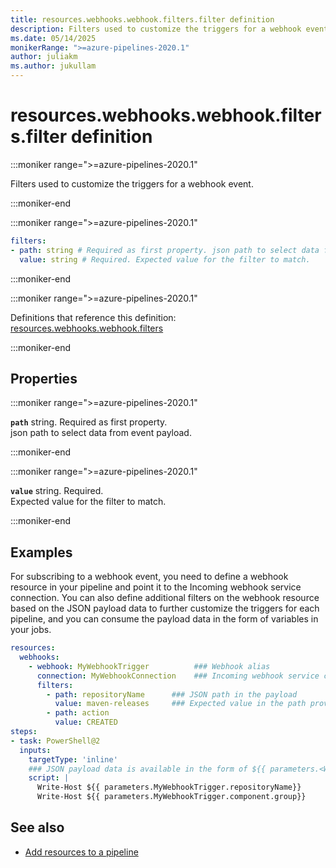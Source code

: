 ```yaml
---
title: resources.webhooks.webhook.filters.filter definition
description: Filters used to customize the triggers for a webhook event.
ms.date: 05/14/2025
monikerRange: ">=azure-pipelines-2020.1"
author: juliakm
ms.author: jukullam
---
```


# resources.webhooks.webhook.filters.filter definition

<!-- :::description::: -->
:::moniker range=">=azure-pipelines-2020.1"

<!-- :::editable-content name="description"::: -->
Filters used to customize the triggers for a webhook event.
<!-- :::editable-content-end::: -->

:::moniker-end
<!-- :::description-end::: -->

<!-- :::syntax::: -->
:::moniker range=">=azure-pipelines-2020.1"

```yaml
filters:
- path: string # Required as first property. json path to select data from event payload.
  value: string # Required. Expected value for the filter to match.
```

:::moniker-end
<!-- :::syntax-end::: -->

<!-- :::parents::: -->
:::moniker range=">=azure-pipelines-2020.1"

Definitions that reference this definition: [resources.webhooks.webhook.filters](resources-webhooks-webhook-filters.md)

:::moniker-end
<!-- :::parents-end::: -->

## Properties

<!-- :::properties::: -->
<!-- :::item name="path"::: -->
:::moniker range=">=azure-pipelines-2020.1"

**`path`** string. Required as first property.<br><!-- :::editable-content name="propDescription"::: -->
json path to select data from event payload.
<!-- :::editable-content-end::: -->

:::moniker-end
<!-- :::item-end::: -->
<!-- :::item name="value"::: -->
:::moniker range=">=azure-pipelines-2020.1"

**`value`** string. Required.<br><!-- :::editable-content name="propDescription"::: -->
Expected value for the filter to match.
<!-- :::editable-content-end::: -->

:::moniker-end
<!-- :::item-end::: -->
<!-- :::properties-end::: -->

<!-- :::remarks::: -->
<!-- :::editable-content name="remarks"::: -->
<!-- :::editable-content-end::: -->
<!-- :::remarks-end::: -->

<!-- :::examples::: -->
<!-- :::editable-content name="examples"::: -->
## Examples

For subscribing to a webhook event, you need to define a webhook resource in your pipeline and point it to the Incoming webhook service connection. You can also define additional filters on the webhook resource based on the JSON payload data to further customize the triggers for each pipeline, and you can consume the payload data in the form of variables in your jobs.

```yaml
resources:
  webhooks:
    - webhook: MyWebhookTrigger          ### Webhook alias
      connection: MyWebhookConnection    ### Incoming webhook service connection
      filters:
        - path: repositoryName      ### JSON path in the payload
          value: maven-releases     ### Expected value in the path provided
        - path: action
          value: CREATED
steps:
- task: PowerShell@2
  inputs:
    targetType: 'inline'
    ### JSON payload data is available in the form of ${{ parameters.<WebhookAlias>.<JSONPath>}}
    script: |
      Write-Host ${{ parameters.MyWebhookTrigger.repositoryName}}
      Write-Host ${{ parameters.MyWebhookTrigger.component.group}}
```
<!-- :::editable-content-end::: -->
<!-- :::examples-end::: -->

<!-- :::see-also::: -->
<!-- :::editable-content name="seeAlso"::: -->
## See also

- [Add resources to a pipeline](/azure/devops/pipelines/process/resources)
<!-- :::editable-content-end::: -->
<!-- :::see-also-end::: -->